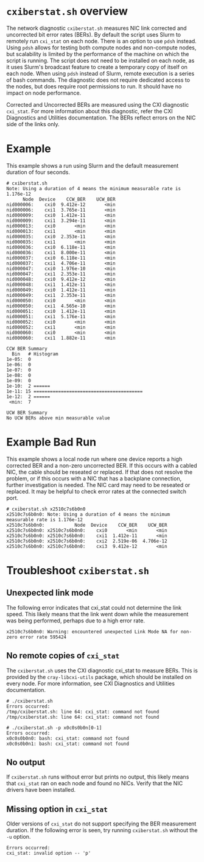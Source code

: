 
# `cxiberstat.sh` overview

The network diagnostic `cxiberstat.sh` measures NIC link corrected and
uncorrected bit error rates (BERs). By default the script uses Slurm to remotely
run `cxi_stat` on each node. There is an option to use `pdsh` instead. Using
`pdsh` allows for testing both compute nodes and non-compute nodes, but
scalability is limited by the performance of the machine on which the script is
running. The script does not need to be installed on each node, as it uses
Slurm's broadcast feature to create a temporary copy of itself on each
node. When using `pdsh` instead of Slurm, remote execution is a series of
bash commands. The diagnostic does not require dedicated access to the nodes,
but does require root permissions to run. It should have no impact on node
performance.

Corrected and Uncorrected BERs are measured using the CXI diagnostic
`cxi_stat`. For more information about this diagnostic, refer the CXI
Diagnostics and Utilities documentation. The BERs reflect errors on the NIC side
of the links only.

# Example

This example shows a run using Slurm and the default measurement duration of four seconds.

```screen
# cxiberstat.sh
Note: Using a duration of 4 means the minimum measurable rate is 1.176e-12
      Node  Device    CCW_BER    UCW_BER
nid000006:    cxi0  9.412e-12       <min
nid000006:    cxi1  3.765e-11       <min
nid000009:    cxi0  1.412e-11       <min
nid000009:    cxi1  3.294e-11       <min
nid000013:    cxi0       <min       <min
nid000013:    cxi1       <min       <min
nid000035:    cxi0  2.353e-11       <min
nid000035:    cxi1       <min       <min
nid000036:    cxi0  6.118e-11       <min
nid000036:    cxi1  8.000e-11       <min
nid000037:    cxi0  6.118e-11       <min
nid000037:    cxi1  4.706e-11       <min
nid000047:    cxi0  1.976e-10       <min
nid000047:    cxi1  2.353e-11       <min
nid000048:    cxi0  9.412e-12       <min
nid000048:    cxi1  1.412e-11       <min
nid000049:    cxi0  1.412e-11       <min
nid000049:    cxi1  2.353e-11       <min
nid000050:    cxi0       <min       <min
nid000050:    cxi1  4.565e-10       <min
nid000051:    cxi0  1.412e-11       <min
nid000051:    cxi1  5.176e-11       <min
nid000052:    cxi0       <min       <min
nid000052:    cxi1       <min       <min
nid000060:    cxi0       <min       <min
nid000060:    cxi1  1.882e-11       <min

CCW BER Summary
  Bin   # Histogram
1e-05:  0
1e-06:  0
1e-07:  0
1e-08:  0
1e-09:  0
1e-10:  2 ======
1e-11: 15 ========================================
1e-12:  2 ======
 <min:  7

UCW BER Summary
No UCW BERs above min measurable value
```

# Example Bad Run

This example shows a local node run where one device reports a high corrected
BER and a non-zero uncorrected BER. If this occurs with a cabled NIC, the cable
should be reseated or replaced. If that does not resolve the problem, or if this
occurs with a NIC that has a backplane connection, further investigation is
needed. The NIC card may need to be reseated or replaced. It may be helpful to
check error rates at the connected switch port.

```screen
# cxiberstat.sh x2510c7s6b0n0
x2510c7s6b0n0: Note: Using a duration of 4 means the minimum measurable rate is 1.176e-12
x2510c7s6b0n0:           Node  Device    CCW_BER    UCW_BER
x2510c7s6b0n0: x2510c7s6b0n0:    cxi0       <min       <min
x2510c7s6b0n0: x2510c7s6b0n0:    cxi1  1.412e-11       <min
x2510c7s6b0n0: x2510c7s6b0n0:    cxi2  2.519e-06  4.706e-12
x2510c7s6b0n0: x2510c7s6b0n0:    cxi3  9.412e-12       <min
```

# Troubleshoot `cxiberstat.sh`

## Unexpected link mode

The following error indicates that cxi_stat could not determine the link
speed. This likely means that the link went down while the measurement was being
performed, perhaps due to a high error rate.

```screen
x2510c7s6b0n0: Warning: encountered unexpected Link Mode NA for non-zero error rate 595424
```

## No remote copies of `cxi_stat`

The `cxiberstat.sh` uses the CXI diagnostic cxi\_stat to measure BERs. This is
provided by the `cray-libcxi-utils` package, which should be installed on every
node. For more information, see CXI Diagnostics and Utilities documentation.

```screen
# ./cxiberstat.sh
Errors occurred:
/tmp/cxiberstat.sh: line 64: cxi_stat: command not found
/tmp/cxiberstat.sh: line 64: cxi_stat: command not found

# ./cxiberstat.sh -p x0c0s0b0n[0-1]
Errors occurred:
x0c0s0b0n0: bash: cxi_stat: command not found
x0c0s0b0n1: bash: cxi_stat: command not found
```

## No output

If `cxiberstat.sh` runs without error but prints no output, this likely means that
`cxi_stat` ran on each node and found no NICs. Verify that the NIC drivers have
been installed.

## Missing option in `cxi_stat`

Older versions of `cxi_stat` do not support specifying the BER measurement
duration. If the following error is seen, try running `cxiberstat.sh` without the
`-u` option.

```screen
Errors occurred:
cxi_stat: invalid option -- 'p'
```
